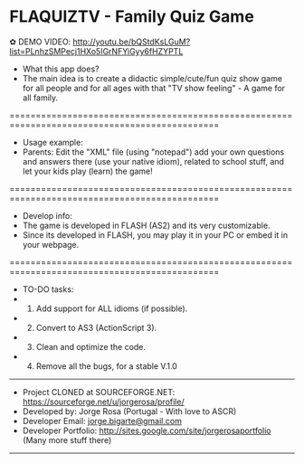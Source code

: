 # FLAQUIZTV - Family Quiz Game

✿ DEMO VIDEO:
http://youtu.be/bQStdKsLGuM?list=PLnhzSMPecj1HXo5IGrNFYiGyy6fHZYPTL
- What this app does?
- The main idea is to create a didactic simple/cute/fun quiz show game for all people and for all ages with that "TV show feeling" - A game for all family.

==============================================================================================
- Usage example:
- Parents: Edit the "XML" file (using "notepad") add your own questions and answers there (use your native idiom), related to school stuff, and let your kids play (learn) the game!

==============================================================================================
- Develop info:
- The game is developed in FLASH (AS2) and its very customizable.
- Since its developed in FLASH, you may play it in your PC or embed it in your webpage.

==============================================================================================
- TO-DO tasks:
- 1) Add support for ALL idioms (if possible).
- 2) Convert to AS3 (ActionScript 3).
- 3) Clean and optimize the code.
- 4) Remove all the bugs, for a stable V.1.0

--------------------------------------------------------------------------------------------------

- Project CLONED at SOURCEFORGE.NET: https://sourceforge.net/u/jorgerosa/profile/
- Developed by: Jorge Rosa (Portugal - With love to ASCR)
- Developer Email: jorge.bigarte@gmail.com
- Developer Portfolio: http://sites.google.com/site/jorgerosaportfolio (Many more stuff there)

--------------------------------------------------------------------------------------------------


